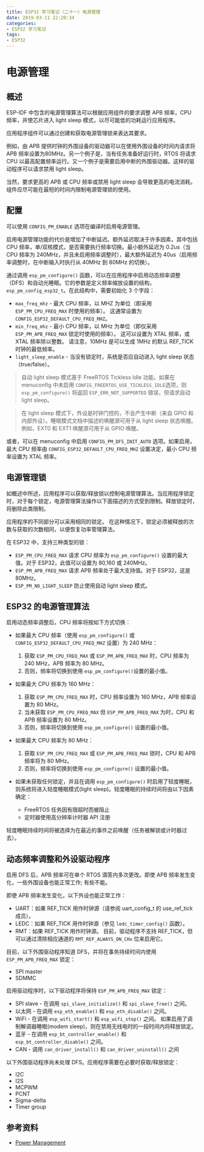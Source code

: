 ```yaml
---
title: ESP32 学习笔记（二十一）电源管理
date: 2019-03-11 22:20:34
categories:
- ESP32 学习笔记
tags:
- ESP32
---
```


# 电源管理

## 概述

ESP-IDF 中包含的电源管理算法可以根据应用组件的要求调整 APB 频率，CPU 频率，并使芯片进入 light sleep 模式，以尽可能低的功耗运行应用程序。

应用程序组件可以通过创建和获取电源管理锁来表达其要求。

例如，由 APB 提供时钟的外围设备的驱动器可以在使用外围设备的时间内请求将 APB 频率设置为80MHz。另一个例子是，当有任务准备好运行时，RTOS 将请求 CPU 以最高配置频率运行。又一个例子是需要启用中断的外围驱动器。这样的驱动程序可以请求禁用 light sleep。

当然，要求更高的 APB 或 CPU 频率或禁用 light sleep 会导致更高的电流消耗。组件应尽可能在最短的时间内限制电源管理锁的使用。

<!--more-->

## 配置

可以使用 `CONFIG_PM_ENABLE` 选项在编译时启用电源管理。

启用电源管理功能的代价是增加了中断延迟。额外延迟取决于许多因素，其中包括 CPU 频率，单/双核模式，是否需要执行频率切换。最小额外延迟为 0.2us（当 CPU 频率为 240MHz，并且未启用频率调整时），最大额外延迟为 40us（启用频率调整时，在中断输入时执行从 40MHz 到 80MHz 的切换）。

通过调用 `esp_pm_configure()` 函数，可以在应用程序中启用动态频率调整（DFS）和自动光睡眠。它的参数是定义频率缩放设置的结构，`esp_pm_config_esp32_t`。在此结构中，需要初始化 3 个字段：

 - `max_freq_mhz`  - 最大 CPU 频率，以 MHZ 为单位（即采用 `ESP_PM_CPU_FREQ_MAX` 时使用的频率）。 这通常设置为 `CONFIG_ESP32_DEFAULT_CPU_FREQ_MHZ`。
 - `min_freq_mhz`  - 最小 CPU 频率，以 MHz 为单位（即仅采用 `ESP_PM_APB_FREQ_MAX` 锁定时使用的频率）。 这可以设置为 XTAL 频率，或 XTAL 频率除以整数。 请注意，10MHz 是可以生成 1MHz 的默认 REF_TICK 时钟的最低频率。
 - `light_sleep_enable`  - 当没有锁定时，系统是否应自动进入 light sleep 状态（true/false）。

> 自动 light sleep 模式基于 FreeRTOS Tickless Idle 功能。如果在 menuconfig 中未启用 `CONFIG_FREERTOS_USE_TICKLESS_IDLE`选项，则 `esp_pm_configure()` 将返回 `ESP_ERR_NOT_SUPPORTED` 错误，但请求自动 light sleep。

> 在 light sleep 模式下，外设是时钟门控的，不会产生中断（来自 GPIO 和内部外设）。睡眠模式文档中描述的唤醒源可用于从 light sleep 状态唤醒。例如，EXT0 和 EXT1 唤醒源可用于从 GPIO 唤醒。

或者，可以在 menuconfig 中启用 `CONFIG_PM_DFS_INIT_AUTO` 选项。如果启用，最大 CPU 频率由 `CONFIG_ESP32_DEFAULT_CPU_FREQ_MHZ` 设置决定，最小 CPU 频率设置为 XTAL 频率。

## 电源管理锁

如概述中所述，应用程序可以获取/释放锁以控制电源管理算法。当应用程序锁定时，对于每个锁定，电源管理算法操作以下面描述的方式受到限制。释放锁定时，将删除此类限制。

应用程序的不同部分可以采用相同的锁定。 在这种情况下，锁定必须被释放的次数与获取的次数相同，以便恢复功率管理算法。

在 ESP32 中，支持三种类型的锁：

 - `ESP_PM_CPU_FREQ_MAX`
请求 CPU 频率为 `esp_pm_configure()` 设置的最大值。对于 ESP32，此值可以设置为 80,160 或 240MHz。
 - `ESP_PM_APB_FREQ_MAX`
请求 APB 频率处于最大支持值。对于 ESP32，这是 80MHz。
 - `ESP_PM_NO_LIGHT_SLEEP`
防止使用自动 light sleep 模式。

## ESP32 的电源管理算法

启用动态频率调整后，CPU 频率将按如下方式切换：

 - 如果最大 CPU 频率（使用 `esp_pm_configure()` 或 `CONFIG_ESP32_DEFAULT_CPU_FREQ_MHZ` 设置）为 240 MHz：

	1. 获取 `ESP_PM_CPU_FREQ_MAX` 或 `ESP_PM_APB_FREQ_MAX` 时，CPU 频率为 240 MHz，APB 频率为 80 MHz。
	2. 否则，频率将切换到使用 `esp_pm_configure()`设置的最小值。

 - 如果最大 CPU 频率为 160 MHz：

	1. 获取 `ESP_PM_CPU_FREQ_MAX` 时，CPU 频率设置为 160 MHz，APB 频率设置为 80 MHz。
	2. 当未获取 `ESP_PM_CPU_FREQ_MAX` 但 `ESP_PM_APB_FREQ_MAX` 为时，CPU 和 APB 频率设置为 80 MHz。
	3. 否则，频率将切换到使用 `esp_pm_configure()` 设置的最小值。

 - 如果最大 CPU 频率为 80 MHz：

	1. 获取 `ESP_PM_CPU_FREQ_MAX` 或 `ESP_PM_APB_FREQ_MAX` 锁时，CPU 和 APB 频率将为 80 MHz。
	2. 否则，频率将切换到使用 `esp_pm_configure()` 设置的最小值。

 - 如果未获取任何锁定，并且在调用 `esp_pm_configure()` 时启用了轻度睡眠，则系统将进入轻度睡眠模式(light sleep)。轻度睡眠的持续时间将由以下因素确定：

	 - FreeRTOS 任务因有限超时而被阻止
	- 定时器使用高分辨率计时器 API 注册

轻度睡眠持续时间将被选择为在最近的事件之前唤醒（任务被解锁或计时器过去）。

## 动态频率调整和外设驱动程序

启用 DFS 后，APB 频率可在单个 RTOS 滴答内多次更改。即使 APB 频率发生变化，一些外围设备也能正常工作; 有些不能。

即使 APB 频率发生变化，以下外设也能正常工作：

 - UART：如果 REF_TICK 用作时钟源（请参阅 uart_config_t 的 use_ref_tick 成员）。
 - LEDC：如果 REF_TICK 用作时钟源（参见 `ledc_timer_config()` 函数）。
 - RMT：如果 REF_TICK 用作时钟源。 目前，驱动程序不支持 REF_TICK，但可以通过清除相应通道的 `RMT_REF_ALWAYS_ON_CHx` 位来启用它。

目前，以下外围驱动程序知道 DFS，并将在事务持续时间内使用 `ESP_PM_APB_FREQ_MAX` 锁定：

 - SPI master
 - SDMMC

启用驱动程序时，以下驱动程序将保持 `ESP_PM_APB_FREQ_MAX` 锁定：

 - SPI slave  - 在调用 `spi_slave_initialize()` 和 `spi_slave_free()` 之间。
 - 以太网 - 在调用 `esp_eth_enable()` 和 `esp_eth_disable()` 之间。
 - WiFi  - 在调用 `esp_wifi_start()` 和 `esp_wifi_stop()` 之间。 如果启用了调制解调器睡眠(modem sleep)，则在禁用无线电时的一段时间内将释放锁定。
 - 蓝牙 - 在调用 `esp_bt_controller_enable()` 和 `esp_bt_controller_disable()` 之间。
 - CAN  - 调用 `can_driver_install()` 和 `can_driver_uninstall()` 之间

以下外围驱动程序尚未处理 DFS。应用程序需要在必要时获取/释放锁定：

 - I2C
 - I2S
 - MCPWM
 - PCNT
 - Sigma-delta
 - Timer group

## 参考资料

 - [Power Management](https://docs.espressif.com/projects/esp-idf/en/v3.2/api-reference/system/power_management.html)
